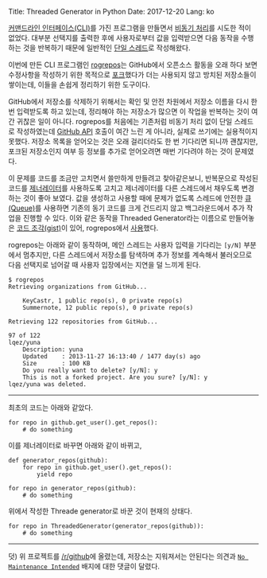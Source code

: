 Title: Threaded Generator in Python
Date: 2017-12-20
Lang: ko

[커맨드라인 인터페이스(CLI)](https://en.wikipedia.org/wiki/Command-line_interface)를 가진 프로그램을 만들면서 [비동기 처리](https://en.wikipedia.org/wiki/Asynchronous_I/O)를 시도한 적이 없었다.
대부분 선택지를 출력한 후에 사용자로부터 값을 입력받으면 다음 동작을 수행하는 것을 반복하기 때문에 일반적인 [단일 스레드](https://en.wikipedia.org/wiki/Thread_(computing)#Single_threading)로 작성해왔다.

이번에 만든 CLI 프로그램인 [rogrepos](https://github.com/lqez/rogrepos)는 GitHub에서 오픈소스 활동을 오래 하다 보면
수정사항을 작성하기 위한 목적으로 [포크](https://en.wikipedia.org/wiki/Fork_(software_development))했다가
더는 사용되지 않고 방치된 저장소들이 쌓이는데, 이들을 손쉽게 정리하기 위한 도구이다.

GitHub에서 저장소를 삭제하기 위해서는 확인 및 안전 차원에서 저장소 이름을 다시 한 번 입력받도록 하고 있는데,
정리해야 하는 저장소가 많으면 이 작업을 반복하는 것이 여간 귀찮은 일이 아니다.
rogrepos를 처음에는 기존처럼 비동기 처리 없이 단일 스레드로 작성하였는데 [GitHub API](https://developer.github.com/) 호출이 여간 느린 게 아니라,
실제로 쓰기에는 실용적이지 못했다. 저장소 목록을 얻어오는 것은 오래 걸리더라도 한 번 기다리면 되니까 괜찮지만,
포크된 저장소인지 여부 등 정보를 추가로 얻어오려면 매번 기다려야 하는 것이 문제였다.

이 문제를 코드를 조금만 고치면서 쓸만하게 만들려고 찾아같은보니, 반복문으로 작성된 코드를 [제너레이터](https://en.wikipedia.org/wiki/Generator_(computer_programming))를 사용하도록 고치고
제너레이터를 다른 스레드에서 채우도록 변경하는 것이 좋아 보였다.
값을 생성하고 사용할 때에 문제가 없도록 스레드에 안전한 [큐(Queue)](https://docs.python.org/3/library/queue.html)를 사용하면 기존의 동기 코드를 크게 건드리지 않고 백그라운드에서 추가 작업을 진행할 수 있다.
이와 같은 동작을 Threaded Generator라는 이름으로 만들어놓은 [코드 조각(gist)](https://gist.github.com/everilae/9697228)이 있어,
rogrepos에서 [사용](https://github.com/lqez/rogrepos/blob/5513ea4e1b699c64d0c98c54afd8e7849c804673/rogrepos/rogrepos.py#L10-L32)했다.

rogrepos는 아래와 같이 동작하며, 메인 스레드는 사용자 입력을 기다리는 `[y/N]` 부분에서 멈추지만,
다른 스레드에서 저장소를 탐색하며 추가 정보를 계속해서 불러오므로 다음 선택지로 넘어갈 때 사용자 입장에서는 지연을 덜 느끼게 된다.

```
$ rogrepos
Retrieving organizations from GitHub...

    KeyCastr, 1 public repo(s), 0 private repo(s)
    Summernote, 12 public repo(s), 0 private repo(s)

Retrieving 122 repositories from GitHub...

97 of 122
lqez/yuna
    Description: yuna
    Updated    : 2013-11-27 16:13:40 / 1477 day(s) ago
    Size       : 100 KB
    Do you really want to delete? [y/N]: y
    This is not a forked project. Are you sure? [y/N]: y
lqez/yuna was deleted.
```

----

최초의 코드는 아래와 같았다.
```
for repo in github.get_user().get_repos():
    # do something
```

이를 제너레이터로 바꾸면 아래와 같이 바뀌고,
```
def generator_repos(github):
    for repo in github.get_user().get_repos():
        yield repo

for repo in generator_repos(github):
    # do something
```

위에서 작성한 Threade generator로 바꾼 것이 현재의 상태다.
```
for repo in ThreadedGenerator(generator_repos(github)):
    # do something
```

----

덧) 위 프로젝트를 [/r/github](https://www.reddit.com/r/github/comments/7jporl/)에 올렸는데, 저장소는 지워져서는 안된다는 의견과
[`No Maintenance Intended`](https://www.reddit.com/r/github/comments/7jporl/rogrepos_remove_outdated_github_repositories_in/) 배지에 대한 댓글이 달렸다.
